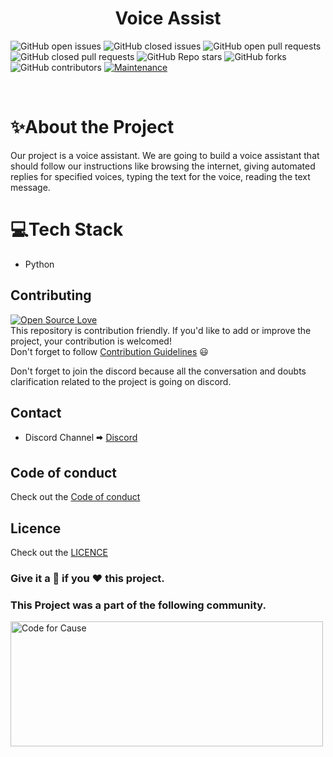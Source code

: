 <h1 align="center"> Voice Assist </h1>

![GitHub open issues](https://img.shields.io/github/issues-raw/saimanoharhm/voice_assist?color=%23f&logo=Github)
![GitHub closed issues](https://img.shields.io/github/issues-closed-raw/saimanoharhm/voice_assist?color=%2300&logo=Github)
![GitHub open pull requests](https://img.shields.io/github/issues-pr-raw/saimanoharhm/voice_assist/pulls?logo=Github)
![GitHub closed pull requests](https://img.shields.io/github/issues-pr-closed-raw/saimanoharhm/voice_assist?logo=Github)
![GitHub Repo stars](https://img.shields.io/github/stars/saimanoharhm/voice_assist?color=%233493eb&logo=Github)
![GitHub forks](https://img.shields.io/github/forks/saimanoharhm/voice_assist?color=%233493eb&label=Forks&logo=Github)
![GitHub contributors](https://img.shields.io/github/contributors/saimanoharhm/voice_assist?logo=Github)
[![Maintenance](https://img.shields.io/badge/Maintained%3F-yes-green.svg)](https://GitHub.com/Naereen/StrapDown.js/graphs/commit-activity)

<br>

# ✨About the Project
Our project is a voice assistant. We are going to build a voice assistant that should follow our instructions like browsing the internet, giving automated replies for specified voices, typing the text for the voice, reading the text message.

# 💻Tech Stack

- Python

## Contributing  
[![Open Source Love](https://badges.frapsoft.com/os/v2/open-source.svg?v=103)](https://github.com/ellerbrock/open-source-badges/)
<br>
This repository is contribution friendly. If you'd like to add or improve the project, your contribution is welcomed!  
Don't forget to follow [Contribution Guidelines](https://github.com/saimanoharhm/voice_assist/blob/master/contribution_guidelines.md) 😃  

Don't forget to join the discord because all the conversation and doubts clarification related to the project is going on discord.

## Contact  
* Discord Channel 🠮 [Discord](https://discord.gg/zzRjMctV)  

## Code of conduct 

Check out the [Code of conduct](https://github.com/saimanoharhm/voice_assist/blob/master/code-of-conduct.md)

## Licence

Check out the [LICENCE](https://github.com/saimanoharhm/voice_assist/blob/master/LICENSE)


### Give it a 🌟 if you ❤ this project.

### This Project was a part of the following community.

[<img src ="https://avatars.githubusercontent.com/u/64211771?s=200&v=4" width = 500 height = 200 alt ="Code for Cause"></img>](https://codeforcause.org/)
